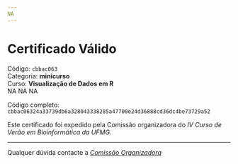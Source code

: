 ```yaml
---
NA
---
```


# Certificado Válido

Código: `cbbac063`<br>
Categoria: **minicurso**<br>
Curso: **Visualização de Dados em R**<br>
NA
NA
NA


Código completo: `cbbac06324a33739db6a328043338285a47700e24d36888cd36dc4be73729a52`


Este certificado foi expedido pela Comissão organizadora do *IV Curso de Verão em Bioinformática da UFMG*.

----

Qualquer dúvida contacte a [_Comissão Organizadora_](<mailto:cursobioinfoufmg@gmail.com$subject=[Certificados]>)

